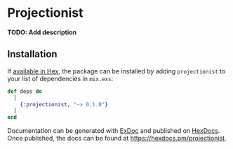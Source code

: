 # Projectionist

**TODO: Add description**

## Installation

If [available in Hex](https://hex.pm/docs/publish), the package can be installed
by adding `projectionist` to your list of dependencies in `mix.exs`:

```elixir
def deps do
  [
    {:projectionist, "~> 0.1.0"}
  ]
end
```

Documentation can be generated with [ExDoc](https://github.com/elixir-lang/ex_doc)
and published on [HexDocs](https://hexdocs.pm). Once published, the docs can
be found at <https://hexdocs.pm/projectionist>.

